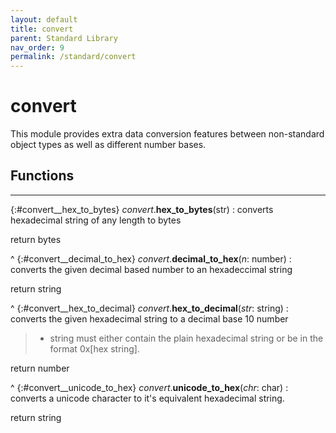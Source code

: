 ```yaml
---
layout: default
title: convert
parent: Standard Library
nav_order: 9
permalink: /standard/convert
---
```


# convert

This module provides extra data conversion features between non-standard 
object types as well as different number bases.



<h2>Functions</h2><hr>

{:#convert__hex_to_bytes} _convert_.**hex_to_bytes**(str)
: converts hexadecimal string of any length to bytes
   <div class="cite"><span class="hint">return</span> <span>bytes</span></div>



^
{:#convert__decimal_to_hex} _convert_.**decimal_to_hex**(_n_: number)
: converts the given decimal based number to an hexadeccimal string
   <div class="cite"><span class="hint">return</span> <span>string</span></div>



^
{:#convert__hex_to_decimal} _convert_.**hex_to_decimal**(_str_: string)
: converts the given hexadecimal string to a decimal base 10 number
  > - string must either contain the plain hexadecimal string or be in the format 0x[hex string].
   <div class="cite"><span class="hint">return</span> <span>number</span></div>



^
{:#convert__unicode_to_hex} _convert_.**unicode_to_hex**(_chr_: char)
: converts a unicode character to it's equivalent hexadecimal string.
   <div class="cite"><span class="hint">return</span> <span>string</span></div>



